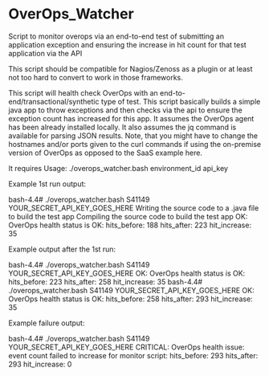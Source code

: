 # OverOps_Watcher

Script to monitor overops via an end-to-end test of submitting an application exception and ensuring the increase in hit count for that test application via the API 

This script should be compatible for Nagios/Zenoss as a plugin or at least not too hard to convert to work in those frameworks.

This script will health check OverOps with an end-to-end/transactional/synthetic type of test.  This script basically builds a simple java app to throw exceptions and then checks via the api to ensure the exception count has increased for this app. It assumes the OverOps agent has been already installed locally. It also assumes the jq command is available for parsing JSON results.  Note, that you might have to change the hostnames and/or ports given to the curl commands if using the on-premise version of OverOps as opposed to the SaaS example here.


It requires 
Usage:
   ./overops_watcher.bash environment_id api_key


Example 1st run output:

bash-4.4# ./overops_watcher.bash S41149 YOUR_SECRET_API_KEY_GOES_HERE
Writing the source code to a .java file to build the test app
Compiling the source code to build the test app
OK: OverOps health status is OK: hits_before: 188 hits_after: 223 hit_increase: 35

Example output after the 1st run:

bash-4.4# ./overops_watcher.bash S41149 YOUR_SECRET_API_KEY_GOES_HERE
OK: OverOps health status is OK: hits_before: 223 hits_after: 258 hit_increase: 35
bash-4.4# ./overops_watcher.bash S41149 YOUR_SECRET_API_KEY_GOES_HERE
OK: OverOps health status is OK: hits_before: 258 hits_after: 293 hit_increase: 35

Example failure output:

bash-4.4# ./overops_watcher.bash S41149 YOUR_SECRET_API_KEY_GOES_HERE
CRITICAL: OverOps health issue: event count failed to increase for monitor script: hits_before: 293 hits_after: 293 hit_increase: 0



